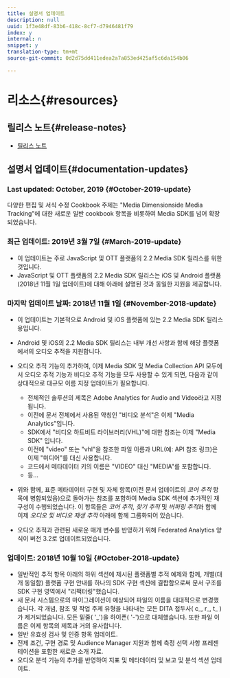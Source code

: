```yaml
---
title: 설명서 업데이트
description: null
uuid: 1f3e48df-83b6-418c-8cf7-d7946481f79
index: y
internal: n
snippet: y
translation-type: tm+mt
source-git-commit: 0d2d75dd411edea2a7a853ed425af5c6da154b06

---
```



# 리소스{#resources}

## 릴리스 노트{#release-notes}

* [릴리스 노트](https://docs.adobe.com/content/help/en/release-notes/experience-cloud/current.html)

## 설명서 업데이트{#documentation-updates}

### Last updated: October, 2019 {#October-2019-update}

다양한 편집 및 서식 수정
Cookbook 주제는 "Media Dimensionside Media Tracking"에 대한 새로운 일반 cookbook 항목을 비롯하여 Media SDK를 넘어 확장되었습니다.


### 최근 업데이트: 2019년 3월 7일 {#March-2019-update}

* 이 업데이트는 주로 JavaScript 및 OTT 플랫폼의 2.2 Media SDK 릴리스를 위한 것입니다.
* JavaScript 및 OTT 플랫폼의 2.2 Media SDK 릴리스는 iOS 및 Android 플랫폼(2018년 11월 1일 업데이트)에 대해 아래에 설명된 것과 동일한 지원을 제공합니다.

### 마지막 업데이트 날짜: 2018년 11월 1일 {#November-2018-update}

* 이 업데이트는 기본적으로 Android 및 iOS 플랫폼에 있는 2.2 Media SDK 릴리스용입니다.
* Android 및 iOS의 2.2 Media SDK 릴리스는 내부 개선 사항과 함께 해당 플랫폼에서의 오디오 추적을 지원합니다.
* 오디오 추적 기능의 추가하여, 이제 Media SDK 및 Media Collection API 모두에서 오디오 추적 기능과 비디오 추적 기능을 모두 사용할 수 있게 되면, 다음과 같이 상대적으로 대규모 이름 지정 업데이트가 필요합니다.

   * 전체적인 솔루션의 제목은 Adobe Analytics for Audio and Video라고 지정됩니다.
   * 이전에 문서 전체에서 사용된 약칭인 "비디오 분석"은 이제 "Media Analytics"입니다.
   * SDK에서 "비디오 하트비트 라이브러리(VHL)"에 대한 참조는 이제 "Media SDK" 입니다.
   * 이전에 "video" 또는 "vhl"을 참조한 파일 이름과 URL(예: API 참조 링크)은 이제 "미디어"를 대신 사용합니다.
   * 코드에서 메타데이터 키의 이름은 "VIDEO" 대신 "MEDIA"를 포함합니다.
   * 등...

* 위와 함께, 표준 메타데이터 구현 및 자체 항목(이전 문서 업데이트의 *코어 추적* 항목에 병합되었음)으로 돌아가는 참조를 포함하여 Media SDK 섹션에 추가적인 재구성이 수행되었습니다. 이 항목들은 *코어 추적*, *찾기 추적* 및 *버퍼링 추적*&#x200B;과 함께 이제 *오디오 및 비디오 재생 추적* 아래에 함께 그룹화되어 있습니다.

* 오디오 추적과 관련된 새로운 매개 변수를 반영하기 위해 Federated Analytics 양식이 버전 3.2로 업데이트되었습니다.

### 업데이트: 2018년 10월 10일 {#October-2018-update}

* 일반적인 추적 항목 아래의 하위 섹션에 제시된 플랫폼별 추적 예제와 함께, 개별(대개 동일함) 플랫폼 구현 안내를 하나의 SDK 구현 섹션에 결합함으로써 문서 구조를 SDK 구현 영역에서 "리팩터링"했습니다.
* 새 문서 시스템으로의 마이그레이션이 예상되어 파일의 이름을 대대적으로 변경했습니다. 각 개념, 참조 및 작업 주제 유형을 나타내는 모든 DITA 접두사( c_, r_, t_ ) 가 제거되었습니다. 모든 밑줄( '_')을 하이픈( '-')으로 대체했습니다. 또한 파일 이름은 이제 항목의 제목과 거의 유사합니다.
* 일반 유효성 검사 및 인증 항목 업데이트.
* 전제 조건, 구현 경로 및 Audience Manager 지원과 함께 측정 선택 사항 프레젠테이션을 포함한 새로운 소개 자료.
* 오디오 분석 기능의 추가를 반영하여 지표 및 메타데이터 및 보고 및 분석 섹션 업데이트.
